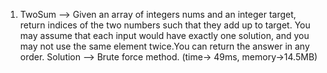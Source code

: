1. TwoSum --> Given an array of integers nums and an integer target, return indices of the two numbers such that they add up to target.
              You may assume that each input would have exactly one solution, and you may not use the same element twice.You can return the answer in any order.
              Solution --> Brute force method. (time-> 49ms, memory->14.5MB)
